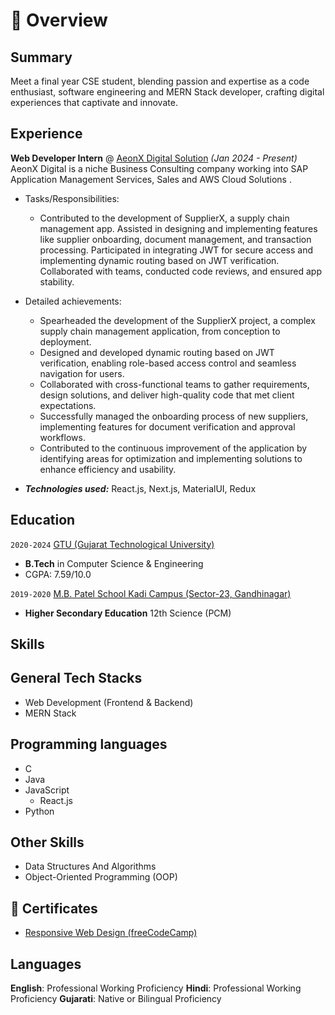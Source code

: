# 📖 Overview

## Summary

Meet a final year CSE student, blending passion and expertise as a code enthusiast, software engineering and MERN Stack developer, crafting digital experiences that captivate and innovate.

## Experience

**Web Developer Intern** @ [AeonX Digital Solution](https://www.aeonx.digital/) _(Jan 2024 - Present)_
AeonX Digital is a niche Business Consulting company working into SAP Application Management Services, Sales and AWS Cloud Solutions .

- Tasks/Responsibilities:
  - Contributed to the development of SupplierX, a supply chain management app. Assisted in designing and implementing features like supplier onboarding, document management, and transaction processing. Participated in integrating JWT for secure access and implementing dynamic routing based on JWT verification. Collaborated with teams, conducted code reviews, and ensured app stability.

- Detailed achievements:
  - Spearheaded the development of the SupplierX project, a complex supply chain management application, from conception to deployment.
  - Designed and developed dynamic routing based on JWT verification, enabling role-based access control and seamless navigation for users.
  - Collaborated with cross-functional teams to gather requirements, design solutions, and deliver high-quality code that met client expectations.
  - Successfully managed the onboarding process of new suppliers, implementing features for document verification and approval workflows.
  - Contributed to the continuous improvement of the application by identifying areas for optimization and implementing solutions to enhance efficiency and usability.
- _**Technologies used:**_ React.js, Next.js, MaterialUI, Redux

## Education

`2020-2024` [GTU (Gujarat Technological University)](https://gtu.ac.in/)

- **B.Tech** in Computer Science & Engineering
- CGPA: 7.59/10.0

`2019-2020` [M.B. Patel School Kadi Campus (Sector-23, Gandhinagar)](https://mbpsh.svkm.org.in/)

- **Higher Secondary Education** 12th Science (PCM)

## Skills

## General Tech Stacks

- Web Development (Frontend & Backend)
- MERN Stack

## Programming languages

- C
- Java
- JavaScript
  - React.js
- Python

## Other Skills

- Data Structures And Algorithms
- Object-Oriented Programming (OOP)

## 🥇 Certificates

- [Responsive Web Design (freeCodeCamp)](https://freecodecamp.org/certification/mantra-gor/responsive-web-design)

## Languages
**English**: Professional Working Proficiency
**Hindi**: Professional Working Proficiency
**Gujarati**: Native or Bilingual Proficiency